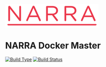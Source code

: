 ![narra logo](narra.png)

NARRA Docker Master
===================
[![Build Type](https://img.shields.io/docker/automated/narra/master?style=for-the-badge)](https://hub.docker.com/r/narra/master) [![Build Status](https://img.shields.io/docker/build/narra/master?style=for-the-badge)](https://hub.docker.com/r/narra/master/builds)